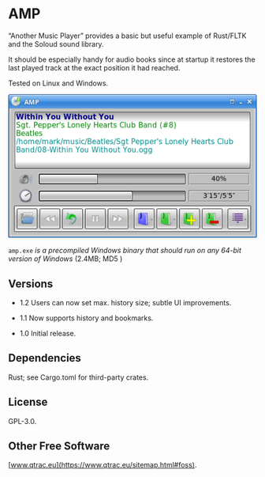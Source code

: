 # AMP

“Another Music Player” provides a basic but useful example of Rust/FLTK and
the Soloud sound library.

It should be especially handy for audio books since at startup it restores
the last played track at the exact position it had reached.

Tested on Linux and Windows.

![Screenshot](screenshot.png)

`amp.exe` *is a precompiled Windows binary that should run on any
64-bit version of Windows* (2.4MB; MD5 )

## Versions

- 1.2 Users can now set max. history size; subtle UI improvements.

- 1.1 Now supports history and bookmarks.

- 1.0 Initial release.

## Dependencies

Rust; see Cargo.toml for third-party crates.

## License

GPL-3.0.

## Other Free Software

[www.qtrac.eu](https://www.qtrac.eu/sitemap.html#foss).
